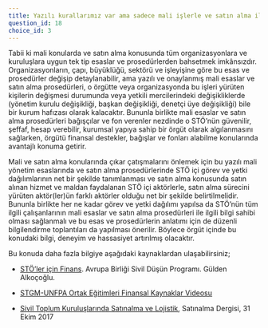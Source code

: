 ```yaml
---
title: Yazılı kurallarımız var ama sadece mali işlerle ve satın alma ile ilgilenenler tarafından biliniyor ve zaman zaman bunların dışına çıkmak durumunda kalıyoruz.
question_id: 18
choice_id: 3
---
```

Tabii ki mali konularda ve satın alma konusunda tüm organizasyonlara ve kuruluşlara uygun tek tip esaslar ve prosedürlerden bahsetmek imkânsızdır. Organizasyonların, çapı, büyüklüğü, sektörü ve işleyişine göre bu esas ve prosedürler değişip detaylanabilir, ama yazılı ve onaylanmış mali esaslar ve satın alma prosedürleri, o örgütte veya organizasyonda bu işleri yürüten kişilerin değişmesi durumunda veya yetkili mercilerindeki değişikliklerde (yönetim kurulu değişikliği, başkan değişikliği, denetçi üye değişikliği) bile bir kurum hafızası olarak kalacaktır. Bununla birlikte mali esaslar ve satın alma prosedürleri bağışçılar ve fon verenler nezdinde o STÖ’nün güvenilir, şeffaf, hesap verebilir, kurumsal yapıya sahip bir örgüt olarak algılanmasını sağlarken, örgütü finansal destekler, bağışlar ve fonları alabilme konularında avantajlı konuma getirir.

Mali ve satın alma konularında çıkar çatışmalarını önlemek için bu yazılı mali yönetim esaslarında ve satın alma prosedürlerinde STÖ içi görev ve yetki dağılımlarının net bir şekilde tanımlanması ve satın alma konusunda satın alınan hizmet ve maldan faydalanan STÖ içi aktörlerle, satın alma sürecini yürüten aktör(ler)ün farklı aktörler olduğu net bir şekilde belirtilmelidir. Bununla birlikte her ne kadar görev ve yetki dağılımı yapılsa da STÖ’nün tüm ilgili çalışanlarının mali esaslar ve satın alma prosedürleri ile ilgili bilgi sahibi olması sağlanmalı ve bu esas ve prosedürlerin anlatımı için de düzenli bilgilendirme toplantıları da yapılması önerilir. Böylece örgüt içinde bu konudaki bilgi, deneyim ve hassasiyet artırılmış olacaktır.

Bu konuda daha fazla bilgiye aşağıdaki kaynaklardan ulaşabilirsiniz;

- [<u>STÖ’ler için Finans</u>](https://www.stgm.org.tr/sites/default/files/2020-09/stoler-icin-finans-rehberi.pdf). Avrupa Birliği Sivil Düşün Programı. Gülden Alkoçoğlu.

- [<u>STGM-UNFPA Ortak Eğitimleri Finansal Kaynaklar Videosu</u>](https://www.youtube.com/watch?v=AVJMX6VQrC4&list=PLNNUSz3jzVL64sskDhRNadAhwPdVsD14-&index=6)

- [<u>Sivil Toplum Kuruluşlarında Satınalma ve Lojistik</u>](https://satinalmadergisi.com/sivil-toplum-kuruluslarinda-satinalma-ve-lojistik/), Satınalma Dergisi, 31 Ekim 2017

